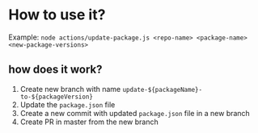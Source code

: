# How to use it?

Example: `node actions/update-package.js <repo-name> <package-name> <new-package-versions>`

## how does it work?

1. Create new branch with name `update-${packageName}-to-${packageVersion}`
2. Update the `package.json` file
3. Create a new commit with updated `package.json` file in a new branch
4. Create PR in master from the new branch
